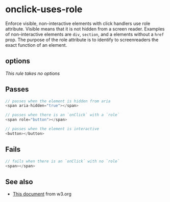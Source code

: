 # onclick-uses-role

Enforce visible, non-interactive elements with click handlers use role
attribute. Visible means that it is not hidden from a screen reader. Examples of
non-interactive elements are `div`, `section`, and a elements without a `href`
prop. The purpose of the role attribute is to identify to screenreaders the exact
function of an element.


## options

*This rule takes no options*

## Passes

```js
// passes when the element is hidden from aria
<span aria-hidden="true"></span>

// passes when there is an `onClick` with a `role`
<span role="button"></span>

// passes when the element is interactive
<button></button>
```

## Fails

```js
// fails when there is an `onClick` with no `role`
<span></span>
```

## See also

 - [This document](https://www.w3.org/WAI/PF/aria/roles#role_definitions) from w3.org
